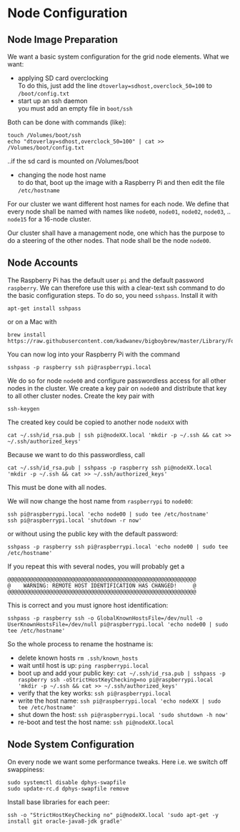 # Node Configuration

## Node Image Preparation
We want a basic system configuration for the grid node elements. What we want:
* applying SD card overclocking  
To do this, just add the line `dtoverlay=sdhost,overclock_50=100` to `/boot/config.txt`
* start up an ssh daemon  
you must add an empty file in `boot/ssh`

Both can be done with commands (like):
```
touch /Volumes/boot/ssh
echo "dtoverlay=sdhost,overclock_50=100" | cat >> /Volumes/boot/config.txt
```
..if the sd card is mounted on /Volumes/boot

* changing the node host name  
to do that, boot up the image with a Raspberry Pi and then edit the file `/etc/hostname`

For our cluster we want different host names for each node. We define that every node shall be named with names like
`node00`, `node01`, `node02`, `node03`, .. `node15` for a 16-node cluster.

Our cluster shall have a management node, one which has the purpose to do a steering of the other nodes.
That node shall be the node `node00`.

## Node Accounts
The Raspberry Pi has the default user `pi` and the default password `raspberry`. We can therefore use this with a clear-text ssh command to do the basic configuration steps. To do so, you need `sshpass`. Install it with
```
apt-get install sshpass
```
or  on a Mac with
```
brew install https://raw.githubusercontent.com/kadwanev/bigboybrew/master/Library/Formula/sshpass.rb
```
You can now log into your Raspberry Pi with the command
```
sshpass -p raspberry ssh pi@raspberrypi.local
```

We do so for node `node00` and configure passwordless access for all other nodes in the cluster.
We create a key pair on `node00` and distribute that key to all other cluster nodes.
Create the key pair with
```
ssh-keygen
```
The created key could be copied to another node `nodeXX` with
```
cat ~/.ssh/id_rsa.pub | ssh pi@nodeXX.local 'mkdir -p ~/.ssh && cat >> ~/.ssh/authorized_keys'
```
Because we want to do this passwordless, call
```
cat ~/.ssh/id_rsa.pub | sshpass -p raspberry ssh pi@nodeXX.local 'mkdir -p ~/.ssh && cat >> ~/.ssh/authorized_keys'
```
This must be done with all nodes.

We will now change the host name from `raspberrypi` to `node00`:
```
ssh pi@raspberrypi.local 'echo node00 | sudo tee /etc/hostname'
ssh pi@raspberrypi.local 'shutdown -r now'
```
or without using the public key with the default password:
```
sshpass -p raspberry ssh pi@raspberrypi.local 'echo node00 | sudo tee /etc/hostname'
```
If you repeat this with several nodes, you will probably get a
```
@@@@@@@@@@@@@@@@@@@@@@@@@@@@@@@@@@@@@@@@@@@@@@@@@@@@@@@@@@@
@    WARNING: REMOTE HOST IDENTIFICATION HAS CHANGED!     @
@@@@@@@@@@@@@@@@@@@@@@@@@@@@@@@@@@@@@@@@@@@@@@@@@@@@@@@@@@@
```
This is correct and you must ignore host identification:
```
sshpass -p raspberry ssh -o GlobalKnownHostsFile=/dev/null -o UserKnownHostsFile=/dev/null pi@raspberrypi.local 'echo node00 | sudo tee /etc/hostname'
```

So the whole process to rename the hostname is:
* delete known hosts `rm .ssh/known_hosts`
* wait until host is up: `ping raspberrypi.local`
* boot up and add your public key: `cat ~/.ssh/id_rsa.pub | sshpass -p raspberry ssh -oStrictHostKeyChecking=no pi@raspberrypi.local 'mkdir -p ~/.ssh && cat >> ~/.ssh/authorized_keys'`
* verify that the key works: `ssh pi@raspberrypi.local`
* write the host name: `ssh pi@raspberrypi.local 'echo nodeXX | sudo tee /etc/hostname'`
* shut down the host: `ssh pi@raspberrypi.local 'sudo shutdown -h now'`
* re-boot and test the host name: `ssh pi@nodeXX.local`

## Node System Configuration
On every node we want some performance tweaks. Here i.e. we switch off swappiness:
```
sudo systemctl disable dphys-swapfile
sudo update-rc.d dphys-swapfile remove
```
Install base libraries for each peer:
```
ssh -o "StrictHostKeyChecking no" pi@nodeXX.local 'sudo apt-get -y install git oracle-java8-jdk gradle'
```
